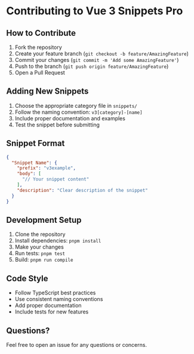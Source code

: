# Contributing to Vue 3 Snippets Pro

## How to Contribute

1. Fork the repository
2. Create your feature branch (`git checkout -b feature/AmazingFeature`)
3. Commit your changes (`git commit -m 'Add some AmazingFeature'`)
4. Push to the branch (`git push origin feature/AmazingFeature`)
5. Open a Pull Request

## Adding New Snippets

1. Choose the appropriate category file in `snippets/`
2. Follow the naming convention: `v3[category]-[name]`
3. Include proper documentation and examples
4. Test the snippet before submitting

## Snippet Format

```json
{
  "Snippet Name": {
    "prefix": "v3example",
    "body": [
      "// Your snippet content"
    ],
    "description": "Clear description of the snippet"
  }
}
```

## Development Setup

1. Clone the repository
2. Install dependencies: `pnpm install`
3. Make your changes
4. Run tests: `pnpm test`
5. Build: `pnpm run compile`

## Code Style

- Follow TypeScript best practices
- Use consistent naming conventions
- Add proper documentation
- Include tests for new features

## Questions?

Feel free to open an issue for any questions or concerns. 